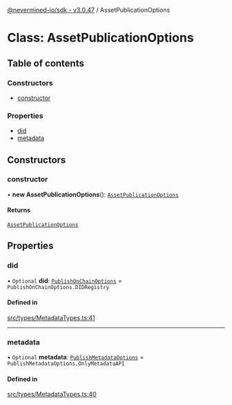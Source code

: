 [@nevermined-io/sdk - v3.0.47](../code-reference.md) / AssetPublicationOptions

# Class: AssetPublicationOptions

## Table of contents

### Constructors

- [constructor](AssetPublicationOptions.md#constructor)

### Properties

- [did](AssetPublicationOptions.md#did)
- [metadata](AssetPublicationOptions.md#metadata)

## Constructors

### constructor

• **new AssetPublicationOptions**(): [`AssetPublicationOptions`](AssetPublicationOptions.md)

#### Returns

[`AssetPublicationOptions`](AssetPublicationOptions.md)

## Properties

### did

• `Optional` **did**: [`PublishOnChainOptions`](../enums/PublishOnChainOptions.md) = `PublishOnChainOptions.DIDRegistry`

#### Defined in

[src/types/MetadataTypes.ts:41](https://github.com/nevermined-io/sdk-js/blob/db42a2a70293f73d5f0e0208dd90541855f3ca93/src/types/MetadataTypes.ts#L41)

---

### metadata

• `Optional` **metadata**: [`PublishMetadataOptions`](../enums/PublishMetadataOptions.md) = `PublishMetadataOptions.OnlyMetadataAPI`

#### Defined in

[src/types/MetadataTypes.ts:40](https://github.com/nevermined-io/sdk-js/blob/db42a2a70293f73d5f0e0208dd90541855f3ca93/src/types/MetadataTypes.ts#L40)
